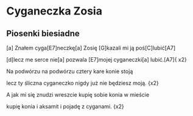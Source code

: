 # Cyganeczka Zosia
## Piosenki biesiadne


[a] Znałem cyga[E7]neczkę[a] Zosię
[G]kazali mi ją poś[C]lubić[A7]

[d]lecz me serce nie[a] pozwala
[E7]mojej cyganeczki[a] lubić.[A7]{ x2}

Na podwórzu na podwórzu
cztery kare konie stoją

lecz ty śliczna cyganeczko
nigdy już nie będziesz moją. {x2}

A jak mi się znudzi wreszcie
kupię sobie konia w mieście

kupię konia i aksamit
i pojadę z cyganami. {x2}


